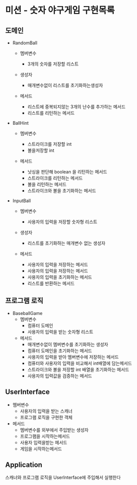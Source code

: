# 미션 - 숫자 야구게임 구현목록

## 도메인

- RandomBall
    - 멤버변수
        - 3개의 숫자를 저장할 리스트

    - 생성자
        - 매개변수없이 리스트를 초기화하는생성자

    - 메서드
        - 리스트에 중복되지않는 3개의 난수를 추가하는 메서드
        - 리스트를 리턴하는 메서드
- BallHint
    - 멤버변수
        - 스트라이크를 저장할 int
        - 볼을저장할 int

    - 메서드
        - 낫싱을 판단해 boolean 을 리턴하는 메서드
        - 스트라이크를 리턴하는 메서드
        - 볼을 리턴하는 메서드
        - 스트라이크와 볼을 초기화하는 메서드

- InputBall
    - 멤버변수
        - 사용자의 입력을 저장할 숫자형 리스트

    - 생성자
        - 리스트를 초기화하는 매개변수 없는 생성자

    - 메서드
        - 사용자의 입력을 저장하는 메서드
        - 사용자의 입력을 저장하는 메서드
        - 사용자의 입력을 초기화하는 메서드
        - 리스트를 반환하는 메서드

## 프로그램 로직

- BaseballGame
    - 멤버변수
        - 컴퓨터 도메인
        - 사용자의 입력을 받는 숫자형 리스트
    - 메서드
        - 매개변수없이 멤버변수를 초기화하는 생성자
        - 컴퓨터 도메인을 초기화하는 메서드
        - 사용자의 입력을 받아 멤버변수에 저장하는 메서드
        - 컴퓨터와 사용자의 입력을 비교해서 int배열에 담는메서드
        - 스트라이크와 볼을 저장할 int 배열을 초기화하는 메서드
        - 사용자의 입력값을 검증하는 메서드

## UserInterface

- 멤버변수
    - 사용자의 입력을 받는 스캐너
    - 프로그램 로직을 구현한 객체
- 메서드
    - 멤버변수를 외부에서 주입받는 생성자
    - 프로그램을 시작하는메서드
    - 사용자 입력을받는 메서드
    - 게임을 시작하는메서드

## Application

스캐너와 프로그램 로직을
UserInterface에 주입해서 실행한다